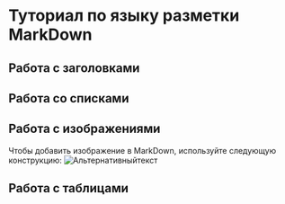 # Туториал по языку разметки MarkDown

## Работа с заголовками


## Работа со списками


## Работа с изображениями

Чтобы добавить изображение в MarkDown, используйте следующую конструкцию:
![Альтернативныйтекст](https://vjoy.cc/wp-content/uploads/2019/07/1-5.jpg)

## Работа с таблицами
